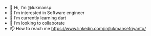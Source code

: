 - 👋 Hi, I’m @lukmansp
- 👀 I’m interested in Software engineer
- 🌱 I’m currently learning dart
- 💞️ I’m looking to collaborate 
- 📫 How to reach me https://www.linkedin.com/in/lukmansefriyanto/

<!---
lukmansp/lukmansp is a ✨ special ✨ repository because its `README.md` (this file) appears on your GitHub profile.
You can click the Preview link to take a look at your changes.
--->
